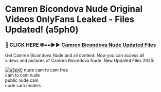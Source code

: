 # Camren Bicondova Nude Original Videos 0nlyFans Leaked - Files Updated! (a5ph0)

<h3>🔴 CLICK HERE 🌐==►► <a href="https://tinyurl.com/5h6xmrr3" rel="nofollow">Camren Bicondova Nude Updated Files</a></h3>

Get Camren Bicondova Nude and all content. Now you can access all videos and pictures of Camren Bicondova Nude. New Updated Files 2025!

[![a5ph0](https://i.imgur.com/KVD873Z.gif)](https://tinyurl.com/5h6xmrr3)
nude cam to cam free<br>
cam to cam nude<br>
public nude cam<br>
nude cam models